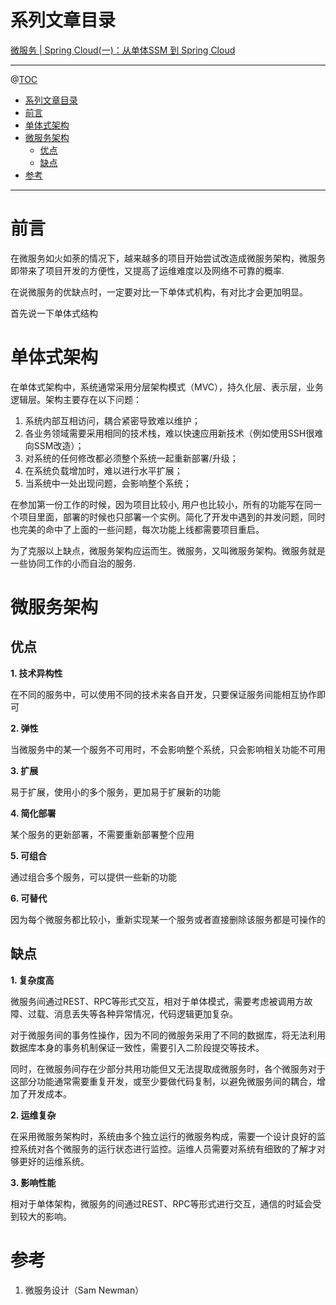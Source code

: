 # 系列文章目录

[微服务 | Spring Cloud(一)：从单体SSM 到 Spring Cloud](https://blog.csdn.net/zyndev/article/details/84102893)

---

@[TOC](文章目录)

- [系列文章目录](#系列文章目录)
- [前言](#前言)
- [单体式架构](#单体式架构)
- [微服务架构](#微服务架构)
  - [优点](#优点)
  - [缺点](#缺点)
- [参考](#参考)

---

# 前言

在微服务如火如荼的情况下，越来越多的项目开始尝试改造成微服务架构，微服务即带来了项目开发的方便性，又提高了运维难度以及网络不可靠的概率.

在说微服务的优缺点时，一定要对比一下单体式机构，有对比才会更加明显。

首先说一下单体式结构

# 单体式架构

在单体式架构中，系统通常采用分层架构模式（MVC），持久化层、表示层，业务逻辑层。架构主要存在以下问题：

1. 系统内部互相访问，耦合紧密导致难以维护；
2. 各业务领域需要采用相同的技术栈，难以快速应用新技术（例如使用SSH很难向SSM改造）；
3. 对系统的任何修改都必须整个系统一起重新部署/升级；
4. 在系统负载增加时，难以进行水平扩展；
5. 当系统中一处出现问题，会影响整个系统；

在参加第一份工作的时候，因为项目比较小, 用户也比较小，所有的功能写在同一个项目里面，部署的时候也只部署一个实例。简化了开发中遇到的并发问题，同时也完美的命中了上面的一些问题，每次功能上线都需要项目重启。

为了克服以上缺点，微服务架构应运而生。微服务，又叫微服务架构。微服务就是一些协同工作的小而自治的服务.

# 微服务架构

## 优点

**1. 技术异构性**

在不同的服务中，可以使用不同的技术来各自开发，只要保证服务间能相互协作即可

**2. 弹性**

当微服务中的某一个服务不可用时，不会影响整个系统，只会影响相关功能不可用

**3. 扩展**

易于扩展，使用小的多个服务，更加易于扩展新的功能

**4. 简化部署**

某个服务的更新部署，不需要重新部署整个应用

**5. 可组合**

通过组合多个服务，可以提供一些新的功能

**6. 可替代**

因为每个微服务都比较小，重新实现某一个服务或者直接删除该服务都是可操作的

## 缺点

**1. 复杂度高**

微服务间通过REST、RPC等形式交互，相对于单体模式，需要考虑被调用方故障、过载、消息丢失等各种异常情况，代码逻辑更加复杂。

对于微服务间的事务性操作，因为不同的微服务采用了不同的数据库，将无法利用数据库本身的事务机制保证一致性，需要引入二阶段提交等技术。

同时，在微服务间存在少部分共用功能但又无法提取成微服务时，各个微服务对于这部分功能通常需要重复开发，或至少要做代码复制，以避免微服务间的耦合，增加了开发成本。

**2. 运维复杂**

在采用微服务架构时，系统由多个独立运行的微服务构成，需要一个设计良好的监控系统对各个微服务的运行状态进行监控。运维人员需要对系统有细致的了解才对够更好的运维系统。

**3. 影响性能**

相对于单体架构，微服务的间通过REST、RPC等形式进行交互，通信的时延会受到较大的影响。

# 参考

1. 微服务设计（Sam Newman）

